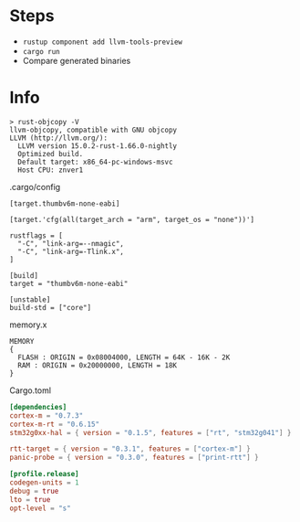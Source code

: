 # Steps
* `rustup component add llvm-tools-preview`
* `cargo run`
* Compare generated binaries

# Info
```shell
> rust-objcopy -V 
llvm-objcopy, compatible with GNU objcopy
LLVM (http://llvm.org/):
  LLVM version 15.0.2-rust-1.66.0-nightly
  Optimized build.
  Default target: x86_64-pc-windows-msvc
  Host CPU: znver1

```
.cargo/config
```text
[target.thumbv6m-none-eabi]

[target.'cfg(all(target_arch = "arm", target_os = "none"))']

rustflags = [
  "-C", "link-arg=--nmagic",
  "-C", "link-arg=-Tlink.x",
]

[build]
target = "thumbv6m-none-eabi"

[unstable]
build-std = ["core"]
```

memory.x
```text
MEMORY
{
  FLASH : ORIGIN = 0x08004000, LENGTH = 64K - 16K - 2K
  RAM : ORIGIN = 0x20000000, LENGTH = 18K
}
```

Cargo.toml
```toml
[dependencies]
cortex-m = "0.7.3"
cortex-m-rt = "0.6.15"
stm32g0xx-hal = { version = "0.1.5", features = ["rt", "stm32g041"] }

rtt-target = { version = "0.3.1", features = ["cortex-m"] }
panic-probe = { version = "0.3.0", features = ["print-rtt"] }

[profile.release]
codegen-units = 1
debug = true
lto = true
opt-level = "s"
```